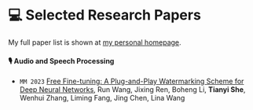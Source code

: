 
# 💻 Selected Research Papers

My full paper list is shown at [my personal homepage](https://ansonshe.github.io).

#### 🎙 Audio and Speech Processing
- ``MM 2023`` [Free Fine-tuning: A Plug-and-Play Watermarking Scheme for Deep Neural Networks](https://arxiv.org/abs/2210.07809), Run Wang, Jixing Ren, Boheng Li, **Tianyi She**, Wenhui Zhang, Liming Fang, Jing Chen, Lina Wang
